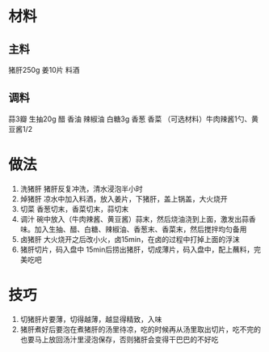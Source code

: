# 材料
## 主料
猪肝250g
姜10片
料酒
## 调料
蒜3瓣
生抽20g
醋
香油
辣椒油
白糖3g
香葱
香菜
（可选材料）牛肉辣酱1勺、黄豆酱1/2
# 做法
1. 洗猪肝
猪肝反复冲洗，清水浸泡半小时
2. 焯猪肝
凉水中加入料酒，放入姜片，下猪肝，盖上锅盖，大火烧开
3. 切菜
香葱切末，香菜切末，蒜切末
4. 调汁
碗中放入（牛肉辣酱、黄豆酱）蒜末，然后烧油浇到上面，激发出蒜香味。加入生抽、醋、白糖、辣椒油、香葱末、香菜末，然后搅拌均匀备用
5. 卤猪肝
大火烧开之后改小火，卤15min，在卤的过程中打掉上面的浮沫
6. 猪肝切片，码入盘中
15min后捞出猪肝，切成薄片，码入盘中，配上蘸料，完美吃吧
# 技巧
1. 切猪肝片要薄，切得越薄，越显得精致，入味
2. 猪肝煮好后要泡在煮猪肝的汤里待凉，吃的时候再从汤里取出切片，吃不完的也要马上放回汤汁里浸泡保存，否则猪肝会变得干巴巴的不好吃